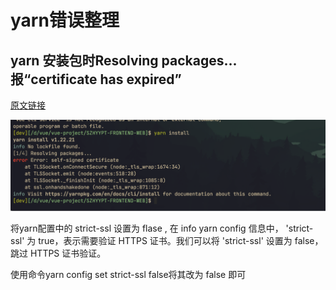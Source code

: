 # yarn错误整理

## yarn 安装包时Resolving packages... 报“certificate has expired”
[原文链接](https://blog.csdn.net/Wjangia/article/details/135760090)

![](img/2024-03-05-18-12-35.png)

将yarn配置中的 strict-ssl 设置为 flase , 在 info yarn config 信息中， 'strict-ssl' 为 true，表示需要验证 HTTPS 证书。我们可以将 'strict-ssl' 设置为 false，跳过 HTTPS 证书验证。

使用命令yarn config set strict-ssl false将其改为 false 即可
